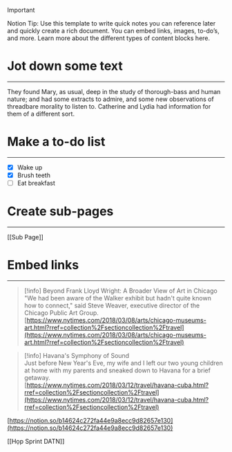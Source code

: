> [!important]  
> Notion Tip: Use this template to write quick notes you can reference later and quickly create a rich document. You can embed links, images, to-do’s, and more. Learn more about the different types of content blocks here.  

# Jot down some text

---

They found Mary, as usual, deep in the study of thorough-bass and human nature; and had some extracts to admire, and some new observations of threadbare morality to listen to. Catherine and Lydia had information for them of a different sort.

# Make a to-do list

---

- [x] Wake up
- [x] Brush teeth
- [ ] Eat breakfast

# Create sub-pages

---

[[Sub Page]]

# Embed links

---

> [!info] Beyond Frank Lloyd Wright: A Broader View of Art in Chicago  
> "We had been aware of the Walker exhibit but hadn't quite known how to connect," said Steve Weaver, executive director of the Chicago Public Art Group.  
> [https://www.nytimes.com/2018/03/08/arts/chicago-museums-art.html?rref=collection%2Fsectioncollection%2Ftravel](https://www.nytimes.com/2018/03/08/arts/chicago-museums-art.html?rref=collection%2Fsectioncollection%2Ftravel)  

> [!info] Havana's Symphony of Sound  
> Just before New Year's Eve, my wife and I left our two young children at home with my parents and sneaked down to Havana for a brief getaway.  
> [https://www.nytimes.com/2018/03/12/travel/havana-cuba.html?rref=collection%2Fsectioncollection%2Ftravel](https://www.nytimes.com/2018/03/12/travel/havana-cuba.html?rref=collection%2Fsectioncollection%2Ftravel)  

[https://notion.so/b14624c272fa44e9a8ecc9d82657e130](https://notion.so/b14624c272fa44e9a8ecc9d82657e130)

[[Họp Sprint DATN]]